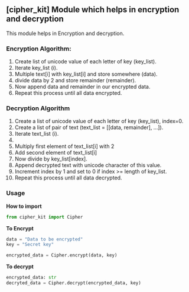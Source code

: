 ## [cipher_kit] Module which helps in encryption and decryption

This module helps in Encryption and decryption.

### Encryption Algorithm:

1. Create list of unicode value of each letter of key (key_list).
2. Iterate key_list (i).
3. Multiple text[i] with key_list[i] and store somewhere (data).
4. divide data by 2 and store remainder (remainder).
5. Now append data and remainder in our encrypted data.
6. Repeat this process until all data encrypted.

### Decryption Algorithm

1. Create a list of unicode value of each letter of key (key_list), index=0.
2. Create a list of pair of text (text_list = [[data, remainder], ...]).
3. Iterate text_list (i).
4. 
5. Multiply first element of text_list[i] with 2 
5. Add second element of text_list[i] 
6. Now divide by key_list[index]. 
7. Append decrypted text with unicode character of this value.
8. Increment index by 1 and set to 0 if index >= length of key_list.
9. Repeat this process until all data decrypted.

###  Usage

**How to import**
```python
from cipher_kit import Cipher
```


**To Encrypt**
```python
data = "Data to be encrypted"
key = "Secret key"

encrypted_data = Cipher.encrypt(data, key)
```

**To decrypt**
```python
encrypted_data: str
decryted_data = Cipher.decrypt(encrypted_data, key)
```






